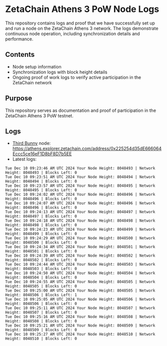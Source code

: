 # ZetaChain Athens 3 PoW Node Logs
This repository contains logs and proof that we have successfully set up and run a node on the ZetaChain Athens 3 network. The logs demonstrate continuous node operation, including synchronization details and performance.

## Contents
- Node setup information
- Synchronization logs with block height details
- Ongoing proof of work logs to verify active participation in the ZetaChain network

## Purpose
This repository serves as documentation and proof of participation in the ZetaChain Athens 3 PoW testnet.

## Logs

- [Third Bunny](https://thirdbunny.xyz/) node: https://athens.explorer.zetachain.com/address/0x225254d35dE666064Eccc5ce16eF1D8bF8D7b5EE
- Latest logs:
```
Tue Dec 10 09:23:46 AM UTC 2024 Your Node Height: 8048493 | Network Height: 8048493 | Blocks Left: 0
Tue Dec 10 09:23:51 AM UTC 2024 Your Node Height: 8048494 | Network Height: 8048494 | Blocks Left: 0
Tue Dec 10 09:23:57 AM UTC 2024 Your Node Height: 8048495 | Network Height: 8048495 | Blocks Left: 0
Tue Dec 10 09:24:02 AM UTC 2024 Your Node Height: 8048496 | Network Height: 8048496 | Blocks Left: 0
Tue Dec 10 09:24:07 AM UTC 2024 Your Node Height: 8048496 | Network Height: 8048496 | Blocks Left: 0
Tue Dec 10 09:24:13 AM UTC 2024 Your Node Height: 8048497 | Network Height: 8048497 | Blocks Left: 0
Tue Dec 10 09:24:18 AM UTC 2024 Your Node Height: 8048498 | Network Height: 8048498 | Blocks Left: 0
Tue Dec 10 09:24:23 AM UTC 2024 Your Node Height: 8048499 | Network Height: 8048499 | Blocks Left: 0
Tue Dec 10 09:24:29 AM UTC 2024 Your Node Height: 8048500 | Network Height: 8048500 | Blocks Left: 0
Tue Dec 10 09:24:34 AM UTC 2024 Your Node Height: 8048501 | Network Height: 8048501 | Blocks Left: 0
Tue Dec 10 09:24:39 AM UTC 2024 Your Node Height: 8048502 | Network Height: 8048502 | Blocks Left: 0
Tue Dec 10 09:24:44 AM UTC 2024 Your Node Height: 8048503 | Network Height: 8048503 | Blocks Left: 0
Tue Dec 10 09:24:50 AM UTC 2024 Your Node Height: 8048504 | Network Height: 8048504 | Blocks Left: 0
Tue Dec 10 09:24:55 AM UTC 2024 Your Node Height: 8048505 | Network Height: 8048505 | Blocks Left: 0
Tue Dec 10 09:25:00 AM UTC 2024 Your Node Height: 8048505 | Network Height: 8048506 | Blocks Left: 1
Tue Dec 10 09:25:05 AM UTC 2024 Your Node Height: 8048506 | Network Height: 8048506 | Blocks Left: 0
Tue Dec 10 09:25:11 AM UTC 2024 Your Node Height: 8048507 | Network Height: 8048507 | Blocks Left: 0
Tue Dec 10 09:25:16 AM UTC 2024 Your Node Height: 8048508 | Network Height: 8048508 | Blocks Left: 0
Tue Dec 10 09:25:21 AM UTC 2024 Your Node Height: 8048509 | Network Height: 8048509 | Blocks Left: 0
Tue Dec 10 09:25:27 AM UTC 2024 Your Node Height: 8048510 | Network Height: 8048510 | Blocks Left: 0
```
